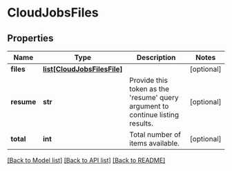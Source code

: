 # CloudJobsFiles

## Properties
Name | Type | Description | Notes
------------ | ------------- | ------------- | -------------
**files** | [**list[CloudJobsFilesFile]**](CloudJobsFilesFile.md) |  | [optional] 
**resume** | **str** | Provide this token as the &#39;resume&#39; query argument to continue listing results. | [optional] 
**total** | **int** | Total number of items available. | [optional] 

[[Back to Model list]](../README.md#documentation-for-models) [[Back to API list]](../README.md#documentation-for-api-endpoints) [[Back to README]](../README.md)


